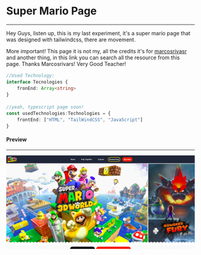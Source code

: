 # Super Mario Page

---

Hey Guys, listen up, this is my last experiment, it's a super mario page that was designed with tailwindcss, there are movement.


More important! This page it is not my, all the credits it's for [marcosrivasr](https://github.com/marcosrivasr/tailwindcss-website/commits?author=marcosrivasr "View all commits by marcosrivasr") and another thing, in this link you can search all the resource from this page. Thanks Marcosrivars! Very Good Teacher!


```typescript
//Used Technology:
interface Tecnologies {
    fronEnd: Array<string>
}

//yeah, typescript page soon!
const usedTechnologies:Technologies = {
    frontEnd: ["HTML", "TailWindCSS", "JavaScript"]
}
```


#### Preview

---

![](public/img/preview.png)






